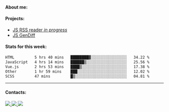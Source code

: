 #### About me:

#### Projects:
- [JS RSS reader *in progress*](https://github.com/GKoil/frontend-project-lvl3)
- [JS GenDiff](https://github.com/GKoil/GenDiff)

#### Stats for this week:
<!--START_SECTION:waka-->

```txt
HTML         5 hrs 40 mins   ████████▓░░░░░░░░░░░░░░░░   34.22 %
JavaScript   4 hrs 14 mins   ██████▒░░░░░░░░░░░░░░░░░░   25.56 %
Vue.js       2 hrs 53 mins   ████▒░░░░░░░░░░░░░░░░░░░░   17.38 %
Other        1 hr 59 mins    ███░░░░░░░░░░░░░░░░░░░░░░   12.02 %
SCSS         47 mins         █▒░░░░░░░░░░░░░░░░░░░░░░░   04.81 %
```

<!--END_SECTION:waka-->
---
#### Contacts:

<a target='_blank' title='LinkedIn' href="https://www.linkedin.com/in/gkoil/">
  <img src="https://img.shields.io/badge/LinkedIn-0077B5?style=for-the-badge&logo=linkedin&logoColor=white" />
</a>
<a target='_blank' title='Telegram' href="https://t.me/gkoil">
  <img src="https://img.shields.io/badge/Telegram-2CA5E0?style=for-the-badge&logo=telegram&logoColor=white" />
</a>
<a target='_blank' title='Gmail' href="mailto: gk.grigorev@gmail.com">
  <img src="https://img.shields.io/badge/Gmail-D14836?style=for-the-badge&logo=gmail&logoColor=white" />
</a>

